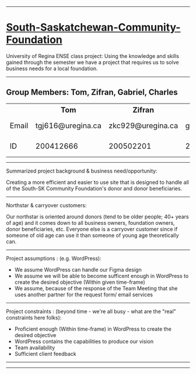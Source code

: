 _____________________________________________________________________

# <ins>**South-Saskatchewan-Community-Foundation**</ins>
University of Regina ENSE class project: Using the knowledge and skills gained through the semester we have a project that requires us to solve business needs for a local foundation.

___________________________________________________________________________________________________________________________________________________________________

## Group Members: Tom, Zifran, Gabriel, Charles</h1>





<div style="text-align: center;">
  <table style="font-size: 20px; margin: 0 auto;">
    <tr>
      <th></th>
      <th>Tom</th>
      <th>Zifran</th>
      <th>Gabriel</th>
      <th>Charles</th>
    </tr>
    <tr>
      <td>Email</td>
      <td>tgj616@uregina.ca</td>
      <td>zkc929@uregina.ca</td>
      <td>ggb676@uregina.ca</td>
      <td>No Show</td>
    </tr>
    <tr>
      <td>ID</td>
      <td>200412666</td>
      <td>200502201</td>
      <td>200426525</td>
      <td>No Show</td>
    </tr>
  </table>
</div>



___________________________________________________________________________________________________________________________________________________________________


Summarized project background & business need/opportunity:

Creating a more efficient and easier to use site that is designed to handle all of the South-SK Community Foundation's donor and donor beneficiaries. 


_____________________________________________________________________

Northstar & carryover customers:

Our northstar is oriented around donors (tend to be older people; 40+ years of age) and it comes down to all business owners, foundation owners, donor beneficiaries, etc.
Everyone else is a carryover customer since if someone of old age can use it than someone of young age theoretically can.


_____________________________________________________________________

Project assumptions : (e.g. WordPress):

- We assume WordPress can handle our Figma design
- We assume we will be able to become sufficent enough in WordPress to create the desired objective (Within given time-frame)
- We assume, because of the response of the Team Meeting that she uses another partner for the request form/ email services



_____________________________________________________________________

Project constraints : (beyond time - we're all busy - what are the "real" constraints here folks):

- Proficient enough (Within time-frame) in WordPress to create the desired objective
- WordPress contains the capabilities to produce our vision
- Team availability
- Sufficient client feedback

_____________________________________________________________________


__________________________________________________________________________________________________________________________________________________________
